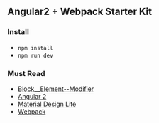 ## Angular2 + Webpack Starter Kit


### Install

- `npm install`
- `npm run dev`


### Must Read

- [Block__Element--Modifier](https://css-tricks.com/bem-101/)
- [Angular 2](https://angular.io/)
- [Material Design Lite](http://getmdl.io/)
- [Webpack](https://webpack.github.io/docs/)
